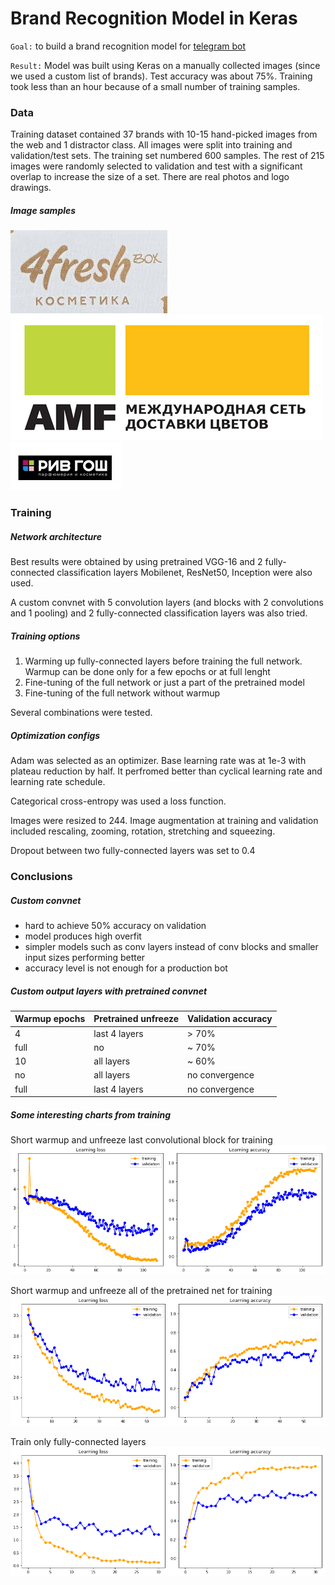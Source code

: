 # Brand Recognition Model in Keras

``Goal:`` to build a brand recognition model for [telegram bot](https://t.me/SberBrandBot)

``Result:`` Model was built using Keras on a manually collected images (since we used a custom list of brands). Test accuracy was about 75%. Training took less than an hour because of a small number of training samples.

### Data

Training dataset contained 37 brands with 10-15 hand-picked images from the web and 1 distractor class. 
All images were split into training and validation/test sets. 
The training set numbered 600 samples.
The rest of 215 images were randomly selected to validation and test with a significant overlap to increase the size of a set.
There are real photos and logo drawings.

##### Image samples
![image alt <](./ImageSamples/4fresh.jpg)
![image alt <>](./ImageSamples/amf.jpg)
![image alt >](./ImageSamples/riv_gosh.jpg)

### Training

##### Network architecture

Best results were obtained by using pretrained VGG-16 and 2 fully-connected classification layers
Mobilenet, ResNet50, Inception were also used.

A custom convnet with 5 convolution layers (and blocks with 2 convolutions and 1 pooling) and 2 fully-connected classification layers was also tried. 

##### Training options
1. Warming up fully-connected layers before training the full network.
Warmup can be done only for a few epochs or at full lenght
2. Fine-tuning of the full network or just a part of the pretrained model
3. Fine-tuning of the full network without warmup

Several combinations were tested.

##### Optimization configs

Adam was selected as an optimizer. 
Base learning rate was at 1e-3 with plateau reduction by half. It perfromed better than cyclical learning rate and learning rate schedule.

Categorical cross-entropy was used a loss function.

Images were resized to 244. Image augmentation at training and validation included rescaling, zooming, rotation, stretching and squeezing.

Dropout between two fully-connected layers was set to 0.4

### Conclusions

##### Custom convnet
- hard to achieve 50% accuracy on validation
- model produces high overfit
- simpler models such as conv layers instead of conv blocks and smaller input sizes performing better
- accuracy level is not enough for a production bot

##### Custom output layers with pretrained convnet

|Warmup epochs|Pretrained unfreeze|Validation accuracy|
|---|---|---|
|4|last 4 layers| > 70% |
|full|no|~ 70% |
|10|all layers|~ 60%|
|no|all layers| no convergence|
|full|last 4 layers| no convergence |

##### Some interesting charts from training

Short warmup and unfreeze last convolutional block for training
![alt image](./ImageSamples/short_warmup+train_len-4.png)

Short warmup and unfreeze all of the pretrained net for training
![alt image](./ImageSamples/short_warmup+train_full.png)

Train only fully-connected layers
![alt image](./ImageSamples/fc_train.png)
